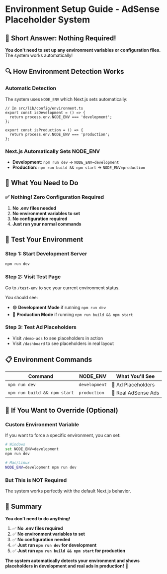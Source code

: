 # Environment Setup Guide - AdSense Placeholder System

## 🎯 **Short Answer: Nothing Required!**

**You don't need to set up any environment variables or configuration files.** The system works automatically!

## 🔍 **How Environment Detection Works**

### **Automatic Detection**
The system uses `NODE_ENV` which Next.js sets automatically:

```tsx
// In src/lib/config/environment.ts
export const isDevelopment = () => {
  return process.env.NODE_ENV === 'development';
};

export const isProduction = () => {
  return process.env.NODE_ENV === 'production';
};
```

### **Next.js Automatically Sets NODE_ENV**
- **Development**: `npm run dev` → `NODE_ENV=development`
- **Production**: `npm run build && npm start` → `NODE_ENV=production`

## 🚀 **What You Need to Do**

### **✅ Nothing! Zero Configuration Required**

1. **No .env files needed**
2. **No environment variables to set**
3. **No configuration required**
4. **Just run your normal commands**

## 🧪 **Test Your Environment**

### **Step 1: Start Development Server**
```bash
npm run dev
```

### **Step 2: Visit Test Page**
Go to `/test-env` to see your current environment status.

You should see:
- 🟢 **Development Mode** if running `npm run dev`
- 🔴 **Production Mode** if running `npm run build && npm start`

### **Step 3: Test Ad Placeholders**
- Visit `/demo-ads` to see placeholders in action
- Visit `/dashboard` to see placeholders in real layout

## 📋 **Environment Commands**

| Command | NODE_ENV | What You'll See |
|---------|----------|-----------------|
| `npm run dev` | `development` | 📢 Ad Placeholders |
| `npm run build && npm start` | `production` | 🎯 Real AdSense Ads |

## 🔧 **If You Want to Override (Optional)**

### **Custom Environment Variable**
If you want to force a specific environment, you can set:

```bash
# Windows
set NODE_ENV=development
npm run dev

# Mac/Linux
NODE_ENV=development npm run dev
```

### **But This is NOT Required**
The system works perfectly with the default Next.js behavior.

## 🎯 **Summary**

**You don't need to do anything!**

1. ✅ **No .env files required**
2. ✅ **No environment variables to set**
3. ✅ **No configuration needed**
4. ✅ **Just run `npm run dev` for development**
5. ✅ **Just run `npm run build && npm start` for production**

**The system automatically detects your environment and shows placeholders in development and real ads in production!** 🚀 